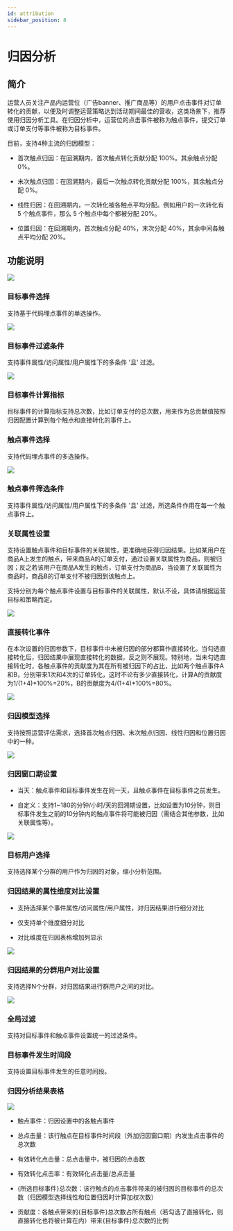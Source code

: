 ```yaml
---
id: attribution
sidebar_position: 8
---
```


# 归因分析

## 简介[](#jian-jie)

运营人员关注产品内运营位（广告banner、推广商品等）的用户点击事件对订单转化的贡献，以便及时调整运营策略达到活动期间最佳的营收，这类场景下，推荐使用归因分析工具。在归因分析中，运营位的点击事件被称为触点事件，提交订单或订单支付等事件被称为目标事件。

目前，支持4种主流的归因模型：

* 首次触点归因：在回溯期内，首次触点转化贡献分配 100%。其余触点分配 0%。
    
* 末次触点归因：在回溯期内，最后一次触点转化贡献分配 100%，其余触点分配 0%。
    
* 线性归因：在回溯期内，一次转化被各触点平均分配。例如用户的一次转化有 5 个触点事件，那么 5 个触点中每个都被分配 20%。
    
* 位置归因：在回溯期内，首次触点分配 40%，末次分配 40%，其余中间各触点平均分配 20%。
    

## 功能说明[](#gong-neng-shuo-ming)

![](/img/assets-M2qbZInaXgdm8kkNosp-Maup1f7wL-Wv1YktAUG-Mav8BRk0ZPK7RyMudtJimage.png)


### 目标事件选择[](#1-mu-biao-shi-jian-xuan-ze)

支持基于代码埋点事件的单选操作。

![](/img/assets-M2qbZInaXgdm8kkNosp-Mav9ENC428NY5Sm8ZUq-MavBKwamnQZ7iIo705vimage.png)


### 目标事件过滤条件[](#2-mu-biao-shi-jian-guo-lv-tiao-jian)

支持事件属性/访问属性/用户属性下的多条件 '且' 过滤。

![](/img/assets-M2qbZInaXgdm8kkNosp-MavCHgGVbJ-7NMUAx6g-MavDA3laRlNDcTDFG5Qimage.png)


### 目标事件计算指标[](#3-mu-biao-shi-jian-ji-suan-zhi-biao)

目标事件的计算指标支持总次数，比如订单支付的总次数，用来作为总贡献值按照归因配置计算到每个触点和直接转化的事件上。


### 触点事件选择[](#4-chu-dian-shi-jian-xuan-ze)

支持代码埋点事件的多选操作。

![](/img/assets-M2qbZInaXgdm8kkNosp-MavE3hfiPKdhtNSJyPq-MavFvceCW42Flioe6m0image.png)


### 触点事件筛选条件[](#5-chu-dian-shi-jian-shai-xuan-tiao-jian)

支持事件属性/访问属性/用户属性下的多条件 '且' 过滤，所选条件作用在每一个触点事件上。


### 关联属性设置[](#6-guan-lian-shu-xing-she-zhi)

支持设置触点事件和目标事件的关联属性，更准确地获得归因结果。比如某用户在商品A上发生的触点，带来商品A的订单支付，通过设置关联属性为商品，则被归因；反之若该用户在商品A发生的触点，订单支付为商品B，当设置了关联属性为商品时，商品B的订单支付不被归因到该触点上。

支持分别为每个触点事件设置与目标事件的关联属性，默认不设，具体请根据运营目标和策略而定。

![](/img/assets-M2qbZInaXgdm8kkNosp-MavE3hfiPKdhtNSJyPq-MavJ9PTKRuHaiHLYEScimage.png)


### 直接转化事件[](#7-zhi-jie-zhuan-hua-shi-jian)

在本次设置的归因参数下，目标事件中未被归因的部分都算作直接转化。当勾选直接转化后，归因结果中展现直接转化的数据，反之则不展现。特别地，当未勾选直接转化时，各触点事件的贡献度为其在所有被归因下的占比，比如两个触点事件A和B，分别带来1次和4次的订单转化，这时不论有多少直接转化，计算A的贡献度为1/(1+4)\*100%=20%，B的贡献度为4/(1+4)\*100%=80%。

![](/img/assets-M2qbZInaXgdm8kkNosp-Max7cunWvA0B7ZtP8eF-MaxbR8lizJE_gPs7K6vimage.png)


### 归因模型选择[](#8-gui-yin-mo-xing-xuan-ze)

支持按照运营评估需求，选择首次触点归因、末次触点归因、线性归因和位置归因中的一种。

![](/img/assets-M2qbZInaXgdm8kkNosp-Max7cunWvA0B7ZtP8eF-MaxbJC5JMiz57homjqyimage.png)


### 归因窗口期设置[](#9-gui-yin-chuang-kou-qi-she-zhi)

* 当天：触点事件和目标事件发生在同一天，且触点事件在目标事件之前发生。
    
* 自定义：支持1~180的分钟/小时/天的回溯期设置，比如设置为10分钟，则目标事件发生之前的10分钟内的触点事件将可能被归因（需结合其他参数，比如关联属性等）。
    
![](/img/assets-M2qbZInaXgdm8kkNosp-MavLx6oncTGFoMQvMSC-MavMEeHz_Nr5lWvm7HBimage.png)


### 目标用户选择[](#10-mu-biao-yong-hu-xuan-ze)

支持选择某个分群的用户作为归因的对象，缩小分析范围。


### 归因结果的属性维度对比设置[](#11-gui-yin-jie-guo-de-shu-xing-wei-du-dui-bi-she-zhi)

* 支持选择某个事件属性/访问属性/用户属性，对归因结果进行细分对比
    
* 仅支持单个维度细分对比
    
* 对比维度在归因表格增加列显示
    
![](/img/assets-M2qbZInaXgdm8kkNosp-Max7cunWvA0B7ZtP8eF-MaxaKeouu8A-zmv0wuzimage.png)


### 归因结果的分群用户对比设置[](#12-gui-yin-jie-guo-de-fen-qun-yong-hu-dui-bi-she-zhi)

支持选择N个分群，对归因结果进行群用户之间的对比。

![](/img/assets-M2qbZInaXgdm8kkNosp-Max7cunWvA0B7ZtP8eF-Maxc-IbxUX-h_X2l-x5image.png)


### 全局过滤[](#13-quan-ju-guo-lv)

支持对目标事件和触点事件设置统一的过滤条件。


### 目标事件发生时间段[](#14-mu-biao-shi-jian-fa-sheng-shi-jian-duan)

支持设置目标事件发生的任意时间段。


### 归因分析结果表格[](#15-gui-yin-fen-xi-jie-guo-biao-ge)

![](/img/assets-M2qbZInaXgdm8kkNosp-MauojUXFSlSVG3ixZ3d-MauouzERCWKPu-HcrK4image.png)

* 触点事件：归因设置中的各触点事件
    
* 总点击量：该行触点在目标事件时间段（外加归因窗口期）内发生点击事件的总次数
    
* 有效转化点击量：总点击量中，被归因的点击数
    
* 有效转化点击率：有效转化点击量/总点击量
    
* {所选目标事件}总次数：该行触点的点击事件带来的被归因的目标事件的总次数（归因模型选择线性和位置归因时计算加权次数）
    
* 贡献度：各触点带来的{目标事件}总次数占所有触点（若勾选了直接转化，则直接转化也将被计算在内）带来{目标事件}总次数的比例
